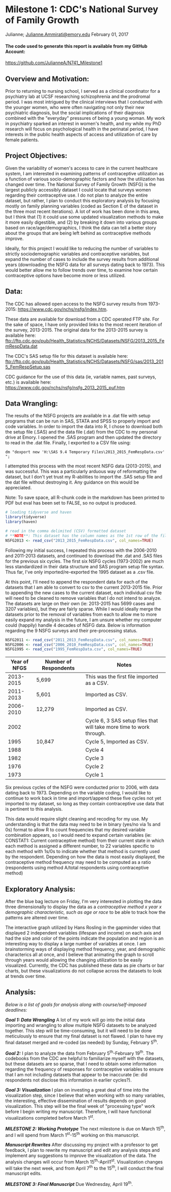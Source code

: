 Milestone 1: CDC's National Survey of Family Growth
================
Julianne; <Julianne.Ammirati@emory.edu>
February 01, 2017

#### The code used to generate this report is available from my GitHub Account:

<https://github.com/JulianneA/N741_Milestone1>

Overview and Motivation:
------------------------

Prior to returning to nursing school, I served as a clinical coordinator for a psychiatry lab at UCSF researching schizophrenia and the prodromal period. I was most intrigued by the clinical interviews that I conducted with the younger women, who were often navigating not only their new psychiatric diagnosis, but the social implications of their diagnosis combined with the "everyday" pressures of being a young woman. My work in psychiatry sparked an interest in women's health, and my while my PhD research will focus on psychological health in the perinatal period, I have interests in the public health aspects of access and utilization of care by female patients.

Project Objectives:
-------------------

Given the variability of women's access to care in the current healthcare system, I am interested in examining patterns of contraceptive utilization as a function of various socio-demographic factors and how the utilization has changed over time. The National Survey of Family Growth (NSFG) is the largest publicly accessibly dataset I could locate that surveys women regarding their contraceptive use. I do not plan to analyze the entire dataset, but rather, I plan to conduct this exploratory analysis by focusing mostly on family planning variables (coded as Section E of the dataset in the three most recent iterations). A lot of work has been done in this area, but I think that (1) it could use some updated visualization methods to make it more easily digestible, and (2) by breaking it down into various groups based on race/age/demographics, I think the data can tell a better story about the groups that are being left behind as contraceptive methods improve.

Ideally, for this project I would like to reducing the number of variables to strictly sociodemographic variables and contraceptive variables, but expand the number of cases to include the survey results from additional years (downloading the NSFG data for all surveys dating back to 1973). This would better allow me to follow trends over time, to examine how certain contraceptive options have become more or less utilized.

Data:
-----

The CDC has allowed open access to the NSFG survey results from 1973-2015:
<https://www.cdc.gov/nchs/nsfg/index.htm>.

These data are available for download from a CDC operated FTP site. For the sake of space, I have only provided links to the most recent iteration of the survey, 2013-2015.
The original data for the 2013-2015 survey is available here:
<ftp://ftp.cdc.gov/pub/Health_Statistics/NCHS/Datasets/NSFG/2013_2015_FemRespData.dat>

The CDC's SAS setup file for this dataset is available here:
<ftp://ftp.cdc.gov/pub/Health_Statistics/NCHS/Datasets/NSFG/sas/2013_2015_FemRespSetup.sas>

CDC guidance for the use of this data (ie, variable names, past surveys, etc.) is available here:
<https://www.cdc.gov/nchs/nsfg/nsfg_2013_2015_puf.htm>

Data Wrangling:
---------------

The results of the NSFG projects are available in a .dat file with setup programs that can be run in SAS, STATA and SPSS to properly import and code variables. In order to import the data into R, I chose to download both the setup file (.SAS) and the data file (.dat) from the CDC to my personal drive at Emory. I opened the .SAS program and then updated the directory to read in the .dat file. Finally, I exported to a CSV file using:

    dm "dexport new 'H:\SAS 9.4 Temporary Files\2013_2015_FemRespData.csv' ";

I attempted this process with the most recent NSFG data (2013-2015), and was successful. This was a particularly arduous way of reformatting the dataset, but I don't yet trust my R-abilities to import the .SAS setup file and the dat file without destroying it. Any guidance on this would be appreciated.

Note: To save space, all R-chunk code in the markdown has been printed to PDF but eval has been set to FALSE, so no output is produced.

``` r
# loading tidyverse and haven
library(tidyverse)
library(haven)

# read in the comma delimited (CSV) formatted dataset
# **NOTE**: This dataset has the column names as the 1st row of the file thanks to SAS gymnastics
NSFG2013 <- read_csv("2013_2015_FemRespData.csv", col_names=TRUE)
```

Following my initial success, I repeated this process with the 2006-2010 and 2011-2013 datasets, and continued to download the .dat and .SAS files for the previous six cycles. The first six NSFG cycles (1973-2002) are much less standardized in their data structure and SAS program setup file syntax. Thus far, I've only imported/re-exported the 1995 dataset as a .csv file.

At this point, I'll need to append the respondent data for each of the datasets that I am able to convert to csv to the current 2013-2015 file. Prior to appending the new cases to the current dataset, each individual csv file will need to be cleaned to remove variables that I do not intend to analyze. The datasets are large on their own (ie: 2013-2015 has 5699 cases and 3207 variables), but they are fairly sparse. While I would ideally merge the datasets prior to the removal of variables from each to allow me to more easily expand my analysis in the future, I am unsure whether my computer could (happily) handle 4 decades of NSFG data. Below is information regarding the 9 NSFG surveys and their pre-processing status.

``` r
NSFG2011 <- read_csv("2011_2013_FemRespData.csv", col_names=TRUE)
NSFG2006 <- read_csv("2006_2010_FemRespData.csv", col_names=TRUE)
NSFG1995 <- read_csv("1995_FemRespData.csv", col_names=TRUE)
```

| Year of NFGS | Number of Respondents | Notes                                                                |
|--------------|-----------------------|----------------------------------------------------------------------|
| 2013-2015    | 5,699                 | This was the first file imported as a CSV.                           |
| 2011-2013    | 5,601                 | Imported as CSV.                                                     |
| 2006-2010    | 12,279                | Imported as CSV.                                                     |
| 2002         |                       | Cycle 6, 3 SAS setup files that will take more time to work through. |
| 1995         | 10,847                | Cycle 5, Imported as CSV.                                            |
| 1988         |                       | Cycle 4                                                              |
| 1982         |                       | Cycle 3                                                              |
| 1976         |                       | Cycle 2                                                              |
| 1973         |                       | Cycle 1                                                              |

Six previous cycles of the NSFG were conducted prior to 2006, with data dating back to 1973. Depending on the variable coding, I would like to continue to work back in time and import/append these five cycles not yet imported to my dataset, so long as they contain contraceptive use data that is pertinent to this analysis.

This data would require slight cleaning and recoding for my use. My understanding is that the data may need to be in binary (yes/no via 1s and 0s) format to allow R to count frequencies that my desired variable combination appears, so I would need to expand certain variables (ie: CONSTAT1: Current contraceptive method) from their current state in which each method is assigned a different number, to 22 variables specific to each method with 1s/0s to indicate whether that method is currently used by the respondent. Depending on how the data is most easily displayed, the contraceptive method frequency may need to be computed as a ratio (respondents using method A/total respondents using contraceptive method)

Exploratory Analysis:
---------------------

After the blue bag lecture on Friday, I'm very interested in plotting the data three dimensionally to display the data as a *contraceptive method x year x demographic characteristic, such as age or race* to be able to track how the patterns are altered over time.

The interactive graph utilized by Hans Rosling in the gapminder video that displayed 2 independent variables (lifespan and income) on each axis and had the size and color of the points indicate the population and region is an interesting way to display a large number of variables at once. I am brainstorming ways of displaying method frequency, year, and demographic characterics all at once, and I believe that animating the graph to scroll through years would allowing the changing utilization to be easily visualized. Currently, the CDC has published these data as pie charts or bar charts, but these visualizations do not collapse across the datasets to look at trends over time.

Analysis:
---------

*Below is a list of goals for analysis along with course/self-imposed deadlines:*

***Goal 1: Data Wrangling*** A lot of my work will go into the initial data importing and wrangling to allow multiple NSFG datasets to be analyzed together. This step will be time-consuming, but it will need to be done meticulously to ensure that my final dataset is not flawed. I plan to have my final dataset merged and re-coded (as needed) by Sunday, February 5<sup>th</sup>.

***Goal 2:*** I plan to analyze the data from February 5<sup>th</sup>-February 19<sup>th</sup>. The codebooks from the CDC are helpful to familiarize myself with the datasets, but these datasets are so sparse, that I need to obtain some information regarding the frequency of responses for contraceptive variables to ensure that I am not including datasets that appear to be inaccurate (ie: did respondents not disclose this information in earlier cycles?).

***Goal 3: Visualization*** I plan on investing a great deal of time into the visualization step, since I believe that when working with so many variables, the interesting, effective dissemination of results depends on good visualization. This step will be the final week of "processing type" work before I begin writing my manuscript. Therefore, I will have functional visualizations completed before March 1<sup>st</sup>.

***MILESTONE 2: Working Prototype*** The next milestone is due on March 15<sup>th</sup>, and I will spend from March 1<sup>st</sup>-15<sup>th</sup> working on this manuscript.

***Manuscript Rewrites*** After discussing my project with a professor to get feedback, I plan to rewrite my manuscript and edit any analysis steps and implement any suggestions to improve the visualization of the data. The analysis changes will occur from March 15<sup>th</sup>-April1<sup>st</sup>. Visualization changes will take the next week, and from April 7<sup>th</sup> to the 15<sup>th</sup>, I will conduct the final manuscript edits.

***MILESTONE 3: Final Manuscript*** Due Wednesday, April 19<sup>th</sup>.
